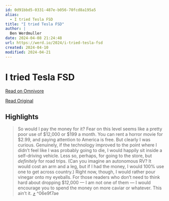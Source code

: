 ```yaml
---
id: 0d91bbd5-0331-487e-b056-70fcd8a195a5
alias:
  - I tried Tesla FSD
title: "I tried Tesla FSD"
author: |
  Ben Werdmuller
date: 2024-04-08 21:24:48
url: https://werd.io/2024/i-tried-tesla-fsd
created: 2024-04-10
modified: 2024-04-21
---
```


# I tried Tesla FSD

[Read on Omnivore](https://omnivore.app/me/i-tried-tesla-fsd-18ebf6282dd)

[Read Original](https://werd.io/2024/i-tried-tesla-fsd)

## Highlights

> So would I pay the money for it? Fear on this level seems like a pretty poor use of $12,000 or $199 a month. You can rent a horror movie for $2.99, and paying attention to America is free. But clearly I was curious. Genuinely, if the technology improved to the point where I didn’t feel like I was probably going to die, I would happily sit inside a self-driving vehicle. Less so, perhaps, for going to the store, but _definitely_ for road trips. (Can you imagine an autonomous RV? It would cost an arm and a leg, but if I had the money, I would 100% use one to get across country.) Right now, though, I would rather pour vinegar onto my eyeballs. For those readers who don’t need to think hard about dropping $12,000 — I am not one of them — I would encourage you to spend the money on more caviar or whatever. This ain’t it. [⤴️](https://omnivore.app/me/i-tried-tesla-fsd-18ebf6282dd#06e9f7ae-1321-4bfe-9bb6-970005d71bea)  ^06e9f7ae

